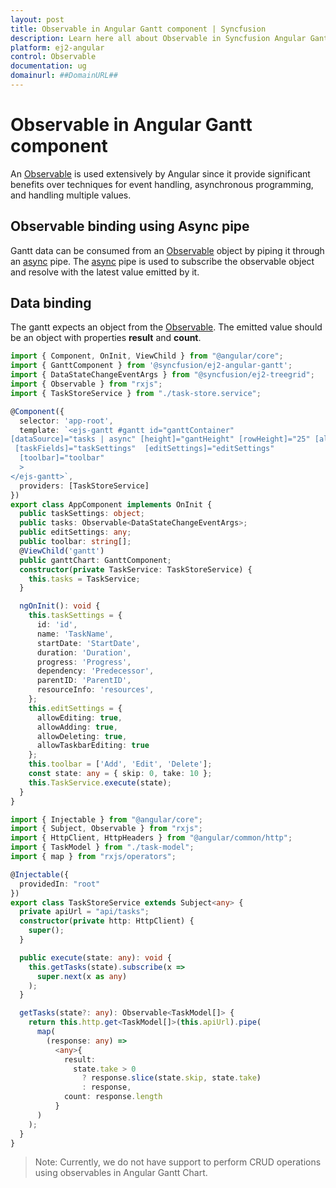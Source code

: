 ```yaml
---
layout: post
title: Observable in Angular Gantt component | Syncfusion
description: Learn here all about Observable in Syncfusion Angular Gantt component of Syncfusion Essential JS 2 and more.
platform: ej2-angular
control: Observable 
documentation: ug
domainurl: ##DomainURL##
---
```


# Observable in Angular Gantt component

An [Observable](https://angular.io/guide/observables) is used extensively by Angular since it provide significant benefits over techniques for event handling, asynchronous programming, and handling multiple values.

## Observable binding using Async pipe

Gantt data can be consumed from an [Observable](https://angular.io/guide/observables) object by piping it through an [async](https://angular.io/api/common/AsyncPipe) pipe. The [async](https://angular.io/api/common/AsyncPipe) pipe is used to subscribe the observable object and resolve with the latest value emitted by it.

## Data binding

The gantt expects an object from the [Observable](https://angular.io/guide/observables). The emitted value should be an object with properties **result** and **count**.

```ts
import { Component, OnInit, ViewChild } from "@angular/core";
import { GanttComponent } from '@syncfusion/ej2-angular-gantt';
import { DataStateChangeEventArgs } from "@syncfusion/ej2-treegrid";
import { Observable } from "rxjs";
import { TaskStoreService } from "./task-store.service";

@Component({
  selector: 'app-root',
  template: `<ejs-gantt #gantt id="ganttContainer"
[dataSource]="tasks | async" [height]="gantHeight" [rowHeight]="25" [allowSorting]="true"
 [taskFields]="taskSettings"  [editSettings]="editSettings"
  [toolbar]="toolbar"
  >
</ejs-gantt>`,
  providers: [TaskStoreService]
})
export class AppComponent implements OnInit {
  public taskSettings: object;
  public tasks: Observable<DataStateChangeEventArgs>;
  public editSettings: any;
  public toolbar: string[];
  @ViewChild('gantt')
  public ganttChart: GanttComponent;
  constructor(private TaskService: TaskStoreService) {
    this.tasks = TaskService;
  }

  ngOnInit(): void {
    this.taskSettings = {
      id: 'id',
      name: 'TaskName',
      startDate: 'StartDate',
      duration: 'Duration',
      progress: 'Progress',
      dependency: 'Predecessor',
      parentID: 'ParentID',
      resourceInfo: 'resources',
    };
    this.editSettings = {
      allowEditing: true,
      allowAdding: true,
      allowDeleting: true,
      allowTaskbarEditing: true
    };
    this.toolbar = ['Add', 'Edit', 'Delete'];
    const state: any = { skip: 0, take: 10 };
    this.TaskService.execute(state);
  }
}

```

```ts
import { Injectable } from "@angular/core";
import { Subject, Observable } from "rxjs";
import { HttpClient, HttpHeaders } from "@angular/common/http";
import { TaskModel } from "./task-model";
import { map } from "rxjs/operators";

@Injectable({
  providedIn: "root"
})
export class TaskStoreService extends Subject<any> {
  private apiUrl = "api/tasks";
  constructor(private http: HttpClient) {
    super();
  }

  public execute(state: any): void {
    this.getTasks(state).subscribe(x =>
      super.next(x as any)
    );
  }

  getTasks(state?: any): Observable<TaskModel[]> {
    return this.http.get<TaskModel[]>(this.apiUrl).pipe(
      map(
        (response: any) =>
          <any>{
            result:
              state.take > 0
                ? response.slice(state.skip, state.take)
                : response,
            count: response.length
          }
      )
    );
  }
}

```

>Note: Currently, we do not have support to perform CRUD operations using observables in Angular Gantt Chart.